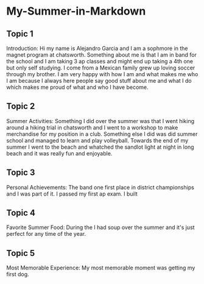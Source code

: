 # My-Summer-in-Markdown
## Topic 1
Introduction: Hi my name is Alejandro Garcia and I am a sophmore in the magnet program at chatsworth. Something about me is that I am in band for the school and I am taking 3 ap classes and might end up taking a 4th one but only self studying. I come from a Mexican family grew up loving soccer through my brother. I am very happy with how I am and what makes me who I am because I always here people say good stuff about me and what I do which makes me proud of what and who I have become.
## Topic 2
Summer Activities: Something I did over the summer was that I went hiking around a hiking trial in chatsworth and I went to a workshop to make merchandise for my position in a club. Something else I did was did summer school and managed to learn and play volleyball. Towards the end of my summer I went to the beach and whatched the sandlot light at night in long beach and it was really fun and enjoyable.
## Topic 3
Personal Achievements: The band one first place in district championships and I was part of it. I passed my first ap exam. I built 
## Topic 4
Favorite Summer Food: During the I had soup over the summer and it's just perfect for any time of the year.
## Topic 5
Most Memorable Experience: My most memorable moment was getting my first dog.
